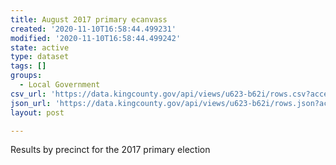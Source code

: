```yaml
---
title: August 2017 primary ecanvass
created: '2020-11-10T16:58:44.499231'
modified: '2020-11-10T16:58:44.499242'
state: active
type: dataset
tags: []
groups:
  - Local Government
csv_url: 'https://data.kingcounty.gov/api/views/u623-b62i/rows.csv?accessType=DOWNLOAD'
json_url: 'https://data.kingcounty.gov/api/views/u623-b62i/rows.json?accessType=DOWNLOAD'
layout: post

---
```

Results by precinct for the 2017 primary election
